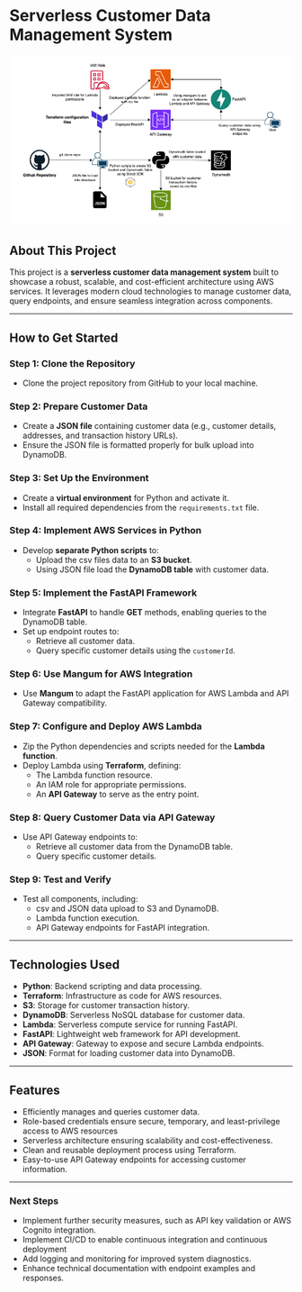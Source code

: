 # Serverless Customer Data Management System

![Serverless Customer Diagram](serverless-customer-diagram.png)

## About This Project

This project is a **serverless customer data management system** built to showcase a robust, scalable, and cost-efficient architecture using AWS services. It leverages modern cloud technologies to manage customer data, query endpoints, and ensure seamless integration across components.

---

## How to Get Started

### Step 1: Clone the Repository

- Clone the project repository from GitHub to your local machine.

### Step 2: Prepare Customer Data

- Create a **JSON file** containing customer data (e.g., customer details, addresses, and transaction history URLs).
- Ensure the JSON file is formatted properly for bulk upload into DynamoDB.

### Step 3: Set Up the Environment

- Create a **virtual environment** for Python and activate it.
- Install all required dependencies from the `requirements.txt` file.

### Step 4: Implement AWS Services in Python

- Develop **separate Python scripts** to:
  - Upload the csv files data to an **S3 bucket**.
  - Using JSON file load the **DynamoDB table** with customer data.

### Step 5: Implement the FastAPI Framework

- Integrate **FastAPI** to handle **GET** methods, enabling queries to the DynamoDB table.
- Set up endpoint routes to:
  - Retrieve all customer data.
  - Query specific customer details using the `customerId`.

### Step 6: Use Mangum for AWS Integration

- Use **Mangum** to adapt the FastAPI application for AWS Lambda and API Gateway compatibility.

### Step 7: Configure and Deploy AWS Lambda

- Zip the Python dependencies and scripts needed for the **Lambda function**.
- Deploy Lambda using **Terraform**, defining:
  - The Lambda function resource.
  - An IAM role for appropriate permissions.
  - An **API Gateway** to serve as the entry point.

### Step 8: Query Customer Data via API Gateway

- Use API Gateway endpoints to:
  - Retrieve all customer data from the DynamoDB table.
  - Query specific customer details.

### Step 9: Test and Verify

- Test all components, including:
  - csv and JSON data upload to S3 and DynamoDB.
  - Lambda function execution.
  - API Gateway endpoints for FastAPI integration.

---

## Technologies Used

- **Python**: Backend scripting and data processing.
- **Terraform**: Infrastructure as code for AWS resources.
- **S3**: Storage for customer transaction history.
- **DynamoDB**: Serverless NoSQL database for customer data.
- **Lambda**: Serverless compute service for running FastAPI.
- **FastAPI**: Lightweight web framework for API development.
- **API Gateway**: Gateway to expose and secure Lambda endpoints.
- **JSON**: Format for loading customer data into DynamoDB.

---

## Features

- Efficiently manages and queries customer data.
- Role-based credentials ensure secure, temporary, and least-privilege access to AWS resources
- Serverless architecture ensuring scalability and cost-effectiveness.
- Clean and reusable deployment process using Terraform.
- Easy-to-use API Gateway endpoints for accessing customer information.

---

### Next Steps

- Implement further security measures, such as API key validation or AWS Cognito integration.
- Implement CI/CD to enable continuous integration and continuous deployment
- Add logging and monitoring for improved system diagnostics.
- Enhance technical documentation with endpoint examples and responses.
